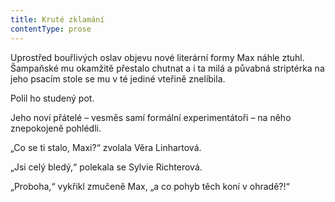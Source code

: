 ```yaml
---
title: Kruté zklamání
contentType: prose
---
```


<section>

Uprostřed bouřlivých oslav objevu nové literární formy Max náhle ztuhl. Šampaňské mu okamžitě přestalo chutnat a i ta milá a půvabná striptérka na jeho psacím stole se mu v té jediné vteřině znelíbila.

Polil ho studený pot.

Jeho noví přátelé – vesměs samí formální experimentátoři – na něho znepokojeně pohlédli.

„Co se ti stalo, Maxi?“ zvolala Věra Linhartová.

„Jsi celý bledý,“ polekala se Sylvie Richterová.

„Proboha,“ vykřikl zmučeně Max, „a co pohyb těch koní v ohradě?!“

</section>

